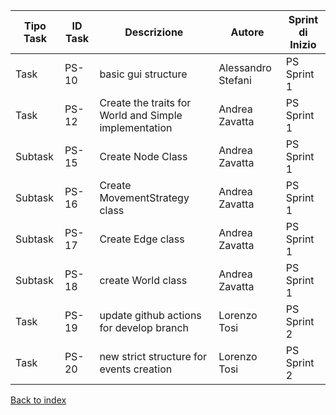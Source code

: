|Tipo Task|ID Task|Descrizione                           |Autore      |Sprint di Inizio|
|---------|-------|--------------------------------------|------------|----------------|
|Task     |PS-10  |basic gui structure                   |Alessandro Stefani|PS Sprint 1     |
|Task     |PS-12  |Create the traits for World and Simple implementation|Andrea Zavatta|PS Sprint 1     |
|Subtask  |PS-15  |Create Node Class                     |Andrea Zavatta|PS Sprint 1     |
|Subtask  |PS-16  |Create MovementStrategy class         |Andrea Zavatta|PS Sprint 1     |
|Subtask  |PS-17  |Create Edge class                     |Andrea Zavatta|PS Sprint 1     |
|Subtask  |PS-18  |create World class                    |Andrea Zavatta|PS Sprint 1     |
|Task     |PS-19  |update github actions for develop branch|Lorenzo Tosi|PS Sprint 2     |
|Task     |PS-20  |new strict structure for events creation|Lorenzo Tosi|PS Sprint 2     |

[Back to index](../index.md)